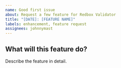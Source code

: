 ```yaml
---
name: Good first issue
about: Request a few feature for Redbox Validator
title: "[DATE]: [FEATURE NAME]"
labels: enhancement, feature request
assignees: johnnymast
---
```



## What will this feature do?

Describe the feature in detail.

